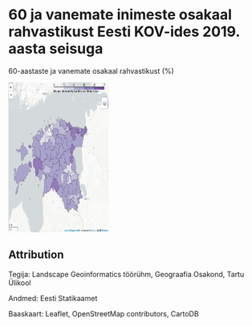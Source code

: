 # 60 ja vanemate inimeste osakaal rahvastikust Eesti KOV-ides 2019. aasta seisuga

60-aastaste ja vanemate osakaal rahvastikust (%)

<a href="https://landscapegeoinformatics.github.io/eesti_pop60plus/" target='blank'>
    <img src='thumb.png' height='300' width='200' alt="60 ja vanemate osakaal">
</a>

## Attribution

Tegija: Landscape Geoinformatics töörühm, Geograafia Osakond, Tartu Ülikool

Andmed: Eesti Statikaamet

Baaskaart: Leaflet, OpenStreetMap contributors, CartoDB
